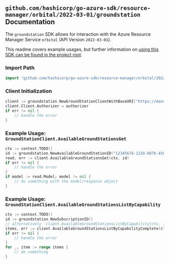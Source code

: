 
## `github.com/hashicorp/go-azure-sdk/resource-manager/orbital/2022-03-01/groundstation` Documentation

The `groundstation` SDK allows for interaction with the Azure Resource Manager Service `orbital` (API Version `2022-03-01`).

This readme covers example usages, but further information on [using this SDK can be found in the project root](https://github.com/hashicorp/go-azure-sdk/tree/main/docs).

### Import Path

```go
import "github.com/hashicorp/go-azure-sdk/resource-manager/orbital/2022-03-01/groundstation"
```


### Client Initialization

```go
client := groundstation.NewGroundStationClientWithBaseURI("https://management.azure.com")
client.Client.Authorizer = authorizer
if err != nil {
	// handle the error
}
```


### Example Usage: `GroundStationClient.AvailableGroundStationsGet`

```go
ctx := context.TODO()
id := groundstation.NewAvailableGroundStationID("12345678-1234-9876-4563-123456789012", "groundStationValue")
read, err := client.AvailableGroundStationsGet(ctx, id)
if err != nil {
	// handle the error
}
if model := read.Model; model != nil {
	// do something with the model/response object
}
```


### Example Usage: `GroundStationClient.AvailableGroundStationsListByCapability`

```go
ctx := context.TODO()
id := groundstation.NewSubscriptionID()
// alternatively `client.AvailableGroundStationsListByCapability(ctx, id, groundstation.DefaultAvailableGroundStationsListByCapabilityOperationOptions())` can be used to do batched pagination
items, err := client.AvailableGroundStationsListByCapabilityComplete(ctx, id, groundstation.DefaultAvailableGroundStationsListByCapabilityOperationOptions())
if err != nil {
	// handle the error
}
for _, item := range items {
	// do something
}
```
